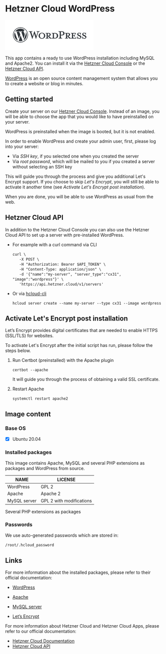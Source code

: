 # Hetzner Cloud WordPress

<img src="images/wordpress-logo.png" height="97px">
<br>

This app contains a ready to use WordPress installation including MySQL and Apache2.
You can install it via the [Hetzner Cloud Console](https://console.hetzner.cloud) or the [Hetzner Cloud API](https://docs.hetzner.cloud/#servers-create-a-server).

[WordPress](https://wordpress.com/) is an open source content management system that allows you to create a website or blog in minutes.

## Getting started

Create your server on our [Hetzner Cloud Console](https://console.hetzner.cloud). Instead of an image, you will be able to choose the app that you would like to have preinstalled on your server.

WordPress is preinstalled when the image is booted, but it is not enabled.

In order to enable WordPress and create your admin user, first, please log into your server:

- Via _SSH key_, if you selected one when you created the server
- Via _root password_, which will be mailed to you if you created a server without selecting an SSH key

This will guide you through the process and give you additional Let's Encrypt support. If you choose to skip _Let's Encrypt_, you will still be able to activate it another time (see _Activate Let's Encrypt post installation_).

When you are done, you will be able to use WordPress as usual from the web.

## Hetzner Cloud API

In addition to the Hetzner Cloud Console you can also use the Hetzner Cloud API to set up a server with pre-installed WordPress.

- For example with a curl command via CLI

  ```
  curl \
     -X POST \
     -H "Authorization: Bearer $API_TOKEN" \
     -H "Content-Type: application/json" \
     -d '{"name":"my-server", "server_type":"cx31", "image":"wordpress"}' \
     'https://api.hetzner.cloud/v1/servers'
  ```

- Or via [hcloud-cli](https://github.com/hetznercloud/cli)

  ```
  hcloud server create --name my-server --type cx31 --image wordpress
  ```

## Activate Let's Encrypt post installation

Let’s Encrypt provides digital certificates that are needed to enable HTTPS (SSL/TLS) for websites.

To activate Let's Encrypt after the initial script has run, please follow the steps below.

1. Run Certbot (preinstalled) with the Apache plugin

   ```
   certbot --apache
   ```

   It will guide you through the process of obtaining a valid SSL certificate.

2. Restart Apache

   ```
   systemctl restart apache2
   ```

## Image content

### Base OS

- [x] Ubuntu 20.04

### Installed packages

This image contains Apache, MySQL and several PHP extensions as packages and WordPress from source.

| NAME         | LICENSE                  |
| ------------ | ------------------------ |
| WordPress    | GPL 2                    |
| Apache       | Apache 2                 |
| MySQL server | GPL 2 with modifications |

Several PHP extensions as packages

### Passwords

We use auto-generated passwords which are stored in:

```
/root/.hcloud_password
```

## Links

For more information about the installed packages, please refer to their official documentation:

- [WordPress](https://wordpress.org/support/)
- [Apache](https://cwiki.apache.org/confluence/display/httpd/FAQ)
- [MySQL server](https://dev.mysql.com/doc/)

- [Let’s Encrypt](https://letsencrypt.org/docs/)

For more information about Hetzner Cloud and Hetzner Cloud Apps, please refer to our official documentation:

- [Hetzner Cloud Documentation](https://docs.hetzner.com/cloud/)
- [Hetzner Cloud API](https://docs.hetzner.cloud/)
